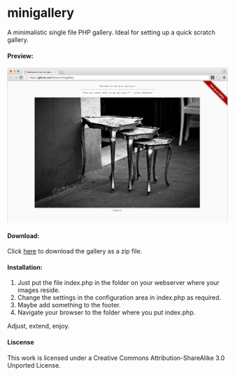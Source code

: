 # minigallery

A minimalistic single file PHP gallery. Ideal for setting up a quick scratch gallery.

#### Preview:

![Screenshot](screenshot.png "Screenshot")

#### Download:

Click [here](https://github.com/fbcom/minigallery/archive/master.zip) to download the gallery as a zip file.

#### Installation:

1. Just put the file index.php in the folder on your webserver where your images reside.
2. Change the settings in the configuration area in index.php as required.
3. Maybe add something to the footer.
4. Navigate your browser to the folder where you put index.php.

Adjust, extend, enjoy.

#### Liscense

This work is licensed under a Creative Commons Attribution-ShareAlike 3.0 Unported License.

